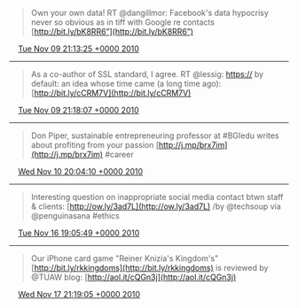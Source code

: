 > Own your own data! RT @dangillmor: Facebook's data hypocrisy never so obvious as in tiff with Google re contacts [http://bit.ly/bK8RR6”](http://bit.ly/bK8RR6”)

<img src="../../media/tweet.ico" width="12" /> [Tue Nov 09 21:13:25 +0000 2010](https://twitter.com/ChristopherA/status/2106509823582208)

----

> As a co-author of SSL standard, I agree. RT @lessig: [https://](https://) by default: an idea whose time came (a long time ago): [http://bit.ly/cCRM7V](http://bit.ly/cCRM7V)

<img src="../../media/tweet.ico" width="12" /> [Tue Nov 09 21:18:07 +0000 2010](https://twitter.com/ChristopherA/status/2107693099651072)

----

> Don Piper, sustainable entrepreneuring professor at #BGIedu writes about profiting from your passion [http://j.mp/brx7im](http://j.mp/brx7im) #career

<img src="../../media/tweet.ico" width="12" /> [Wed Nov 10 20:04:10 +0000 2010](https://twitter.com/ChristopherA/status/2451468653170689)

----

> Interesting question on inappropriate social media contact btwn staff & clients: [http://ow.ly/3ad7L](http://ow.ly/3ad7L) /by @techsoup via @penguinasana #ethics

<img src="../../media/tweet.ico" width="12" /> [Tue Nov 16 19:05:49 +0000 2010](https://twitter.com/ChristopherA/status/4611111588462593)

----

> Our iPhone card game "Reiner Knizia's Kingdom's" [http://bit.ly/rkkingdoms](http://bit.ly/rkkingdoms) is reviewed by @TUAW blog: [http://aol.it/cQGn3j](http://aol.it/cQGn3j)

<img src="../../media/tweet.ico" width="12" /> [Wed Nov 17 21:19:05 +0000 2010](https://twitter.com/ChristopherA/status/5007039793205249)